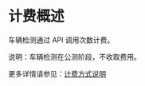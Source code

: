 # 计费概述

车辆检测通过 API 调用次数计费。

说明：车辆检测在公测阶段，不收取费用。

更多详情请参见：[计费方式说明](https://docs.jdcloud.com/cn/billing/pay-as-you-go)







     
    
